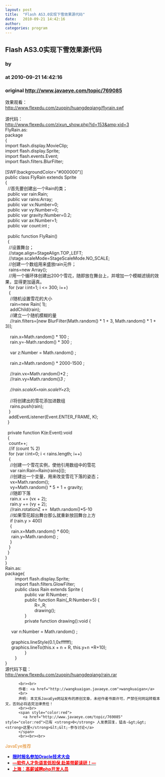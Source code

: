 ```yaml
---
layout: post
title:  "Flash AS3.0实现下雪效果源代码"
date:   2010-09-21 14:42:16
author: 
categories: program
---
```


## Flash AS3.0实现下雪效果源代码
### by 
### at 2010-09-21 14:42:16
### original <http://www.javaeye.com/topic/769085>

效果观看：
<br><a href="http://www.flexedu.com/zuopin/huangdeqiang/flyrain.swf">http://www.flexedu.com/zuopin/huangdeqiang/flyrain.swf</a>
<br>
<br>源代码：
<br><a href="http://www.flexedu.com/zixun_show.php?id=153&amp;xid=3">http://www.flexedu.com/zixun_show.php?id=153&amp;xid=3</a>
<br>FlyRain.as:
<br>package
<br>{
<br> import flash.display.MovieClip;
<br> import flash.display.Sprite;
<br> import flash.events.Event;
<br> import flash.filters.BlurFilter;
<br> 
<br> [SWF(backgroundColor="#000000")]
<br> public class FlyRain extends Sprite
<br> {
<br>  //首先要创建出一个Rain的类；
<br>  public var rain:Rain;
<br>  public var rains:Array;
<br>  public var vx:Number=0;
<br>  public var vy:Number=0;
<br>  public var gravity:Number=0.2;
<br>  public var ax:Number=1;
<br>  public var count:int ;
<br>  
<br>  public function FlyRain()
<br>  {
<br>   //设置舞台；
<br>   //stage.align=StageAlign.TOP_LEFT;
<br>   //stage.scaleMode=StageScaleMode.NO_SCALE;
<br>   //创建一个数组用来盛放rain元件；
<br>   rains=new Array();
<br>   //用一个循环体创建出200个雪花，随即放在舞台上，并增加一个模糊滤镜的效果，显得更加逼真。
<br>   for (var i:int=1; i &lt;= 300; i++)
<br>   {
<br>    //随机设置雪花的大小
<br>    rain=new Rain( 1);
<br>    addChild(rain);
<br>    //建立一个随机模糊的量
<br>    //rain.filters=[new BlurFilter(Math.random() * 1 + 3, Math.random() * 1 + 3)];
<br>    
<br>    rain.x=Math.random() * 100 ;
<br>    rain.y=-Math.random() * 300 ;
<br>    
<br>    var z:Number = Math.random() ;
<br>    
<br>    rain.z=Math.random() * 2000-1500 ;
<br>    
<br>    //rain.vx=Math.random()*2 ;
<br>    //rain.vy=Math.random()*3 ;
<br>    
<br>    //rain.scaleX=rain.scaleY=z*3;
<br>    
<br>    //将创建出的雪花添加进数组
<br>    rains.push(rain);
<br>   }
<br>   addEventListener(Event.ENTER_FRAME, K);
<br>  }
<br>  
<br>  private function K(e:Event):void
<br>  {
<br>   count++;
<br>   //if (count % 2)
<br>   for (var i:int=0; i &lt; rains.length; i++)
<br>   {
<br>    //创建一个雪花实例，使他引用数组中的雪花
<br>    var rain:Rain=Rain(rains[i]);
<br>    //创建出一个变量，用来改变雪花下落的姿态；
<br>    vx=Math.random();
<br>    vy=Math.random() * 5 + 1 + gravity;
<br>    //随即下落
<br>    rain.x += (vx + 2);
<br>    rain.y += (vy + 2);
<br>    //rain.rotationZ +=  Math.random()*5-10
<br>    //如果雪花超出舞台那么就重新放回舞台上方
<br>    if (rain.y &gt; 400)
<br>    {
<br>     rain.x=Math.random() * 600;
<br>     rain.y=Math.random() ;
<br>    }
<br>   }
<br>  }
<br> }
<br>}
<br>Rain.as:
<br>package{
<br>        import flash.display.Sprite;
<br>        import flash.filters.GlowFilter;
<br>        public class Rain extends Sprite {
<br>                public var R:Number;
<br>                public function Rain(_R:Number=5) {
<br>                        R=_R;
<br>                        drawing();
<br>                }
<br>                private function drawing():void {
<br>     
<br>     var n:Number = Math.random() ;
<br>     
<br>     graphics.lineStyle(0.1,0xffffff);
<br>     graphics.lineTo(this.x + n + R, this.y+n +R+10);
<br>                }
<br>        }
<br>}
<br>源代码下载：
<br><a href="http://www.flexedu.com/zuopin/huangdeqiang/rain.rar">http://www.flexedu.com/zuopin/huangdeqiang/rain.rar</a>
          
          <br><br>
          作者: <a href="http://wangkuaigan.javaeye.com">wangkuaigan</a> 
          <br>
          声明: 本文系JavaEye网站发布的原创文章，未经作者书面许可，严禁任何网站转载本文，否则必将追究法律责任！
          <br><br>
          <span style="color:red">
            <a href="http://www.javaeye.com/topic/769085" style="color:red">已有 <strong>0</strong> 人发表回复，猛击-&gt;&gt;<strong>这里</strong>&lt;&lt;-参与讨论</a>
          </span>
          <br><br><br>
<span style="color:#e28822">JavaEye推荐</span>
<br>
<ul><li><a href="http://www.iteye.com/clicks/439"><span style="color:blue;font-weight:bold">限时报名参加Oracle技术大会</span></a></li><li><a href="http://www.iteye.com/clicks/433"><span style="color:red;font-weight:bold">—软件人才免语言低担保 赴美带薪读研！— </span></a></li><li><a href="http://www.iteye.com/clicks/138"><span style="color:red;font-weight:bold">上海：高薪诚聘php开发人员</span></a></li></ul>
<br><br><br>
